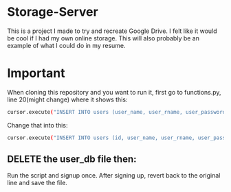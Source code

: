 # Storage-Server
This is a project I made to try and recreate Google Drive. I felt like it would be cool if I had my own online storage.
This will also probably be an example of what I could do in my resume.


# Important
When cloning this repository and you want to run it, first go to functions.py, line 20(might change) where it shows this:
```bash
cursor.execute("INSERT INTO users (user_name, user_rname, user_password, user_email) VALUES ('"+user_name+"', '"+user_rname+"', '"+user_password+"', '"+user_email+"')")
```
Change that into this:
```bash
cursor.execute("INSERT INTO users (id, user_name, user_rname, user_password, user_email) VALUES (1,'"+user_name+"', '"+user_rname+"', '"+user_password+"', '"+user_email+"')")
```

## DELETE the user_db file then:
Run the script and signup once. After signing up, revert back to the original line and save the file.

